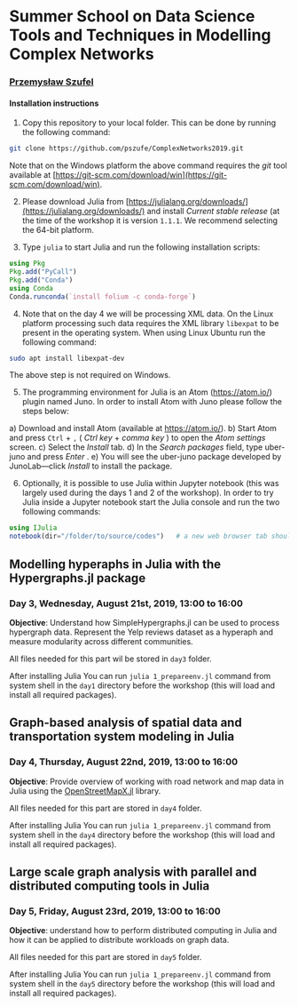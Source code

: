 # Summer School on Data Science Tools and Techniques in Modelling Complex Networks

### [Przemysław Szufel](https://szufel.pl/en/)

#### Installation instructions

1. Copy this repository to your local folder. This can be done by running the following command:
```bash
git clone https://github.com/pszufe/ComplexNetworks2019.git
```
Note that on the Windows platform the above command requires the *git* tool available at [https://git-scm.com/download/win](https://git-scm.com/download/win).

2. Please download Julia from [https://julialang.org/downloads/](https://julialang.org/downloads/) and install 
*Current stable release* (at the time of the workshop it is version `1.1.1`. We recommend selecting the 64-bit platform.

3. Type `julia` to start Julia and run the following installation scripts:
```julia
using Pkg
Pkg.add("PyCall")
Pkg.add("Conda")
using Conda
Conda.runconda(`install folium -c conda-forge`)
```

4. Note that on the day 4 we will be processing XML data. 
On the Linux platform processing such data requires the XML library `libexpat` to be present in the operating system.
When using Linux Ubuntu run the following command:
```bash
sudo apt install libexpat-dev
```
The above step is not required on Windows. 

5. The programming environment for Julia is an Atom (https://atom.io/) plugin named Juno. In order to install Atom with Juno please follow the steps below:

a)      Download and install Atom (available at https://atom.io/).
b)      Start Atom and press `Ctrl` + `,` ( *Ctrl  key* + *comma key* ) to open the *Atom settings* screen.
c)      Select the *Install* tab.
d)      In the *Search packages* field, type uber-juno and press *Enter* .
e)      You will see the uber-juno package developed by JunoLab—click *Install* to install the package.

6. Optionally, it is possible to use Julia within Jupyter notebook (this was largely used during the days 1 and 2 of the workshop).
In order to try Julia inside a Jupyter notebook start the Julia console and run the two following commands:

```julia
using IJulia
notebook(dir="/folder/to/source/codes")   # a new web browser tab should open
```


## Modelling hyperaphs in Julia with the Hypergraphs.jl package

### Day 3, Wednesday, August 21st, 2019, 13:00 to 16:00

**Objective**: 
Understand how SimpleHypergraphs.jl can be used to process hypergraph data.
Represent the Yelp reviews dataset as a hyperaph and measure modularity across different communities. 

All files needed for this part wil be stored in `day3` folder.

After installing Julia You can run `julia 1_prepareenv.jl` command from system
shell in the `day1` directory before the workshop
(this will load and install all required packages).

## Graph-based analysis of spatial data and transportation system modeling in Julia
### Day 4, Thursday, August 22nd, 2019, 13:00 to 16:00

**Objective**: Provide overview of working with road network and map data in Julia 
using the [OpenStreetMapX.jl](https://github.com/pszufe/OpenStreetMapX.jl/) library.


All files needed for this part are stored in `day4` folder.

After installing Julia You can run `julia 1_prepareenv.jl` command from system
shell in the `day4` directory before the workshop
(this will load and install all required packages).


## Large scale graph analysis with parallel and distributed computing tools in Julia
### Day 5, Friday, August 23rd, 2019, 13:00 to 16:00
**Objective**: understand how to perform distributed computing in Julia and how 
it can be applied to distribute workloads on graph data. 

All files needed for this part are stored in `day5` folder.

After installing Julia You can run `julia 1_prepareenv.jl` command from system
shell in the `day5` directory before the workshop
(this will load and install all required packages).
